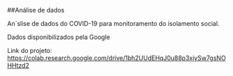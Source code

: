 ##Análise de dados 

An´slise de dados do COVID-19 para monitoramento do isolamento social.  

Dados disponibilizados pela Google

Link do projeto: https://colab.research.google.com/drive/1bh2UUdEHqJ0u88p3xjySw7gsNOHHtzd2
